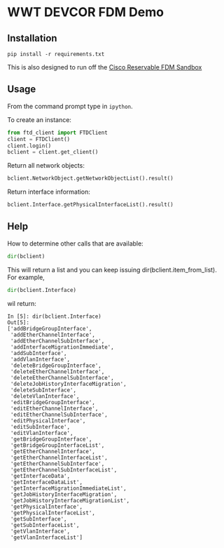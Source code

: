 # WWT DEVCOR FDM Demo

## Installation

```pip install -r requirements.txt```

This is also designed to run off the [Cisco Reservable FDM Sandbox](https://devnetsandbox.cisco.com/RM/Diagram/Index/0920f396-6ebe-4445-af04-72a4a38ba374?diagramType=Topology)

## Usage

From the command prompt type in ```ipython```.

To create an instance:
```python
from ftd_client import FTDClient
client = FTDClient()
client.login()
bclient = client.get_client()
```

Return all network objects:
```python
bclient.NetworkObject.getNetworkObjectList().result()
```

Return interface information:
```python
bclient.Interface.getPhysicalInterfaceList().result()
```

## Help

How to determine other calls that are available:
```python
dir(bclient)
```

This will return a list and you can keep issuing dir(bclient.item_from_list). For example,
```python
dir(bclient.Interface)
```
wil return:
```
In [5]: dir(bclient.Interface)
Out[5]:
['addBridgeGroupInterface',
 'addEtherChannelInterface',
 'addEtherChannelSubInterface',
 'addInterfaceMigrationImmediate',
 'addSubInterface',
 'addVlanInterface',
 'deleteBridgeGroupInterface',
 'deleteEtherChannelInterface',
 'deleteEtherChannelSubInterface',
 'deleteJobHistoryInterfaceMigration',
 'deleteSubInterface',
 'deleteVlanInterface',
 'editBridgeGroupInterface',
 'editEtherChannelInterface',
 'editEtherChannelSubInterface',
 'editPhysicalInterface',
 'editSubInterface',
 'editVlanInterface',
 'getBridgeGroupInterface',
 'getBridgeGroupInterfaceList',
 'getEtherChannelInterface',
 'getEtherChannelInterfaceList',
 'getEtherChannelSubInterface',
 'getEtherChannelSubInterfaceList',
 'getInterfaceData',
 'getInterfaceDataList',
 'getInterfaceMigrationImmediateList',
 'getJobHistoryInterfaceMigration',
 'getJobHistoryInterfaceMigrationList',
 'getPhysicalInterface',
 'getPhysicalInterfaceList',
 'getSubInterface',
 'getSubInterfaceList',
 'getVlanInterface',
 'getVlanInterfaceList']
 ```
